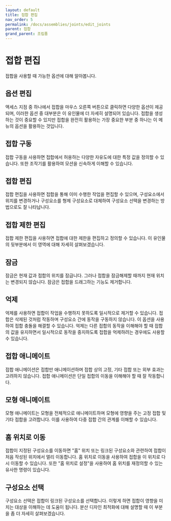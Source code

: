 ```yaml
---
layout: default
title: 접합 편집
nav_order: 5
permalink: /docs/assemblies/joints/edit_joints
parent: 접합
grand_parent: 조립품
---
```

접합 편집
=====

접합을 사용할 때 가능한 옵션에 대해 알아봅니다.

옵션 편집
-----

액세스 지점 중 하나에서 접합을 마우스 오른쪽 버튼으로 클릭하면 다양한 옵션이 제공되며, 이러한 옵션 중 대부분은 이 유인물에 더 자세히 설명되어 있습니다. 접합을 생성하는 것이 중요할 수 있지만 접합을 완전히 활용하는 가장 중요한 부분 중 하나는 이 메뉴의 옵션을 활용하는 것입니다.

접합 구동
-----

접합 구동을 사용하면 접합에서 허용하는 다양한 자유도에 대한 특정 값을 정의할 수 있습니다. 또한 조작기를 활용하여 모션을 신속하게 이해할 수 있습니다.

접합 편집
-----

접합 편집을 사용하면 접합을 통해 이미 수행한 작업을 편집할 수 있으며, 구성요소에서 위치를 변경하거나 구성요소를 형제 구성요소로 대체하여 구성요소 선택을 변경하는 방법으로도 잘 나타납니다.

접합 제한 편집
--------

접합 제한 편집을 사용하면 접합에 대한 제한을 편집하고 정의할 수 있습니다. 이 유인물의 뒷부분에서 이 영역에 대해 자세히 살펴보겠습니다.

잠금
--

잠금은 현재 값과 접합의 위치를 잠급니다. 그러나 접합을 잠금해제할 때까지 현재 위치는 변경되지 않습니다. 잠금은 접합을 드래그하는 기능도 제거합니다.

억제
--

억제를 사용하면 접합이 작업을 수행하지 못하도록 일시적으로 제거할 수 있습니다. 접합은 삭제된 것처럼 작동하며 구성요소 간에 동작을 구동하지 않습니다. 이 옵션을 사용하여 접합 충돌을 해결할 수 있습니다. 억제는 다른 접합의 동작을 이해해야 할 때 접합의 값을 유지하면서 일시적으로 동작을 중지하도록 접합을 억제하려는 경우에도 사용할 수 있습니다.

접합 애니메이트
--------

접합 애니메이션은 접합만 애니메이션하며 접합 상의 고정, 기타 접합 또는 외부 효과는 고려하지 않습니다. 접합 애니메이션은 단일 접합의 이동을 이해해야 할 때 잘 작동합니다.

모형 애니메이트
--------

모형 애니메이트는 모형을 전체적으로 애니메이트하며 모형에 영향을 주는 고정 접합 및 기타 접합을 고려합니다. 이를 사용하여 다중 접합 간의 관계를 이해할 수 있습니다.

홈 위치로 이동
--------

접합이 지정된 구성요소를 이동하면 "홈" 위치 또는 링크된 구성요소와 관련하여 접합이 처음 작성된 위치에서 멀리 이동합니다. 홈 위치로 이동을 사용하여 접합을 이 위치로 다시 이동할 수 있습니다. 또한 "홈 위치로 설정"을 사용하여 홈 위치를 재정의할 수 있는 유사한 명령이 있습니다.

구성요소 선택
-------

구성요소 선택은 접합이 링크된 구성요소를 선택합니다. 이렇게 하면 접합이 영향을 미치는 대상을 이해하는 데 도움이 됩니다. 분산 디자인 최적화에 대해 설명할 때 이 부분을 좀 더 자세히 살펴보겠습니다.